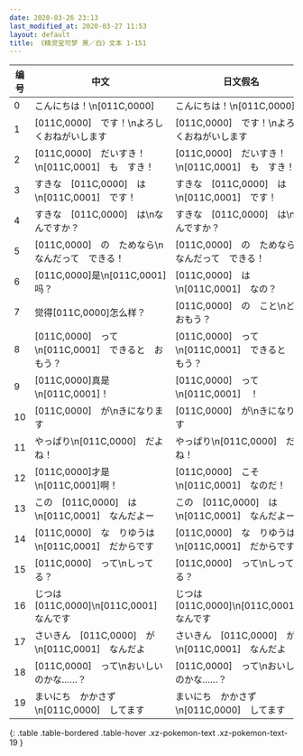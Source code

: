 ```yaml
---
date: 2020-03-26 23:13
last_modified_at: 2020-03-27 11:53
layout: default
title: 《精灵宝可梦 黑／白》文本 1-151
---
```

| 编号 | 中文 | 日文假名 | 日文汉字 |
| ---- | ---- | ---- | --- |
| 0 | こんにちは！\n[011C,0000] | こんにちは！\n[011C,0000] | こんにちは！\n[011C,0000] |
| 1 | [011C,0000]　です！\nよろしくおねがいします | [011C,0000]　です！\nよろしくおねがいします | [011C,0000]　です！\nよろしくおねがいします |
| 2 | [011C,0000]　だいすき！\n[011C,0001]　も　すき！ | [011C,0000]　だいすき！\n[011C,0001]　も　すき！ | [011C,0000]　だいすき！\n[011C,0001]　も　すき！ |
| 3 | すきな　[011C,0000]　は\n[011C,0001]　です！ | すきな　[011C,0000]　は\n[011C,0001]　です！ | すきな　[011C,0000]　は\n[011C,0001]　です！ |
| 4 | すきな　[011C,0000]　は\nなんですか？ | すきな　[011C,0000]　は\nなんですか？ | すきな　[011C,0000]　は\nなんですか？ |
| 5 | [011C,0000]　の　ためなら\nなんだって　できる！ | [011C,0000]　の　ためなら\nなんだって　できる！ | [011C,0000]　の　ためなら\nなんだって　できる！ |
| 6 | [011C,0000]是\n[011C,0001]吗？ | [011C,0000]　は\n[011C,0001]　なの？ | [011C,0000]　は\n[011C,0001]　なの？ |
| 7 | 觉得[011C,0000]怎么样？ | [011C,0000]　の　こと\nどう　おもう？ | [011C,0000]　の　こと\nどう　おもう？ |
| 8 | [011C,0000]　って\n[011C,0001]　できると　おもう？ | [011C,0000]　って\n[011C,0001]　できると　おもう？ | [011C,0000]　って\n[011C,0001]　できると　おもう？ |
| 9 | [011C,0000]真是\n[011C,0001]！ | [011C,0000]　って\n[011C,0001]　！ | [011C,0000]　って\n[011C,0001]　！ |
| 10 | [011C,0000]　が\nきになります | [011C,0000]　が\nきになります | [011C,0000]　が\nきになります |
| 11 | やっぱり\n[011C,0000]　だよね！ | やっぱり\n[011C,0000]　だよね！ | やっぱり\n[011C,0000]　だよね！ |
| 12 | [011C,0000]才是\n[011C,0001]啊！ | [011C,0000]　こそ\n[011C,0001]　なのだ！ | [011C,0000]　こそ\n[011C,0001]　なのだ！ |
| 13 | この　[011C,0000]　は\n[011C,0001]　なんだよー | この　[011C,0000]　は\n[011C,0001]　なんだよー | この　[011C,0000]　は\n[011C,0001]　なんだよー |
| 14 | [011C,0000]　な　りゆうは\n[011C,0001]　だからです | [011C,0000]　な　りゆうは\n[011C,0001]　だからです | [011C,0000]　な　りゆうは\n[011C,0001]　だからです |
| 15 | [011C,0000]　って\nしってる？ | [011C,0000]　って\nしってる？ | [011C,0000]　って\nしってる？ |
| 16 | じつは　[011C,0000]\n[011C,0001]　なんです | じつは　[011C,0000]\n[011C,0001]　なんです | じつは　[011C,0000]\n[011C,0001]　なんです |
| 17 | さいきん　[011C,0000]　が\n[011C,0001]　なんだよ | さいきん　[011C,0000]　が\n[011C,0001]　なんだよ | さいきん　[011C,0000]　が\n[011C,0001]　なんだよ |
| 18 | [011C,0000]　って\nおいしいのかな……？ | [011C,0000]　って\nおいしいのかな……？ | [011C,0000]　って\nおいしいのかな……？ |
| 19 | まいにち　かかさず\n[011C,0000]　してます | まいにち　かかさず\n[011C,0000]　してます | まいにち　かかさず\n[011C,0000]　してます |
{: .table .table-bordered .table-hover .xz-pokemon-text .xz-pokemon-text-19 }
